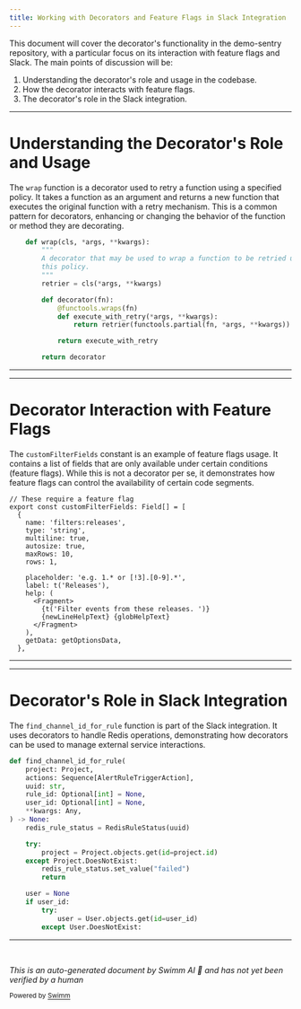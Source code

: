 ```yaml
---
title: Working with Decorators and Feature Flags in Slack Integration
---
```

This document will cover the decorator's functionality in the demo-sentry repository, with a particular focus on its interaction with feature flags and Slack. The main points of discussion will be:

1. Understanding the decorator's role and usage in the codebase.
2. How the decorator interacts with feature flags.
3. The decorator's role in the Slack integration.

<SwmSnippet path="/src/sentry/utils/retries.py" line="39">

---

# Understanding the Decorator's Role and Usage

The `wrap` function is a decorator used to retry a function using a specified policy. It takes a function as an argument and returns a new function that executes the original function with a retry mechanism. This is a common pattern for decorators, enhancing or changing the behavior of the function or method they are decorating.

```python
    def wrap(cls, *args, **kwargs):
        """
        A decorator that may be used to wrap a function to be retried using
        this policy.
        """
        retrier = cls(*args, **kwargs)

        def decorator(fn):
            @functools.wraps(fn)
            def execute_with_retry(*args, **kwargs):
                return retrier(functools.partial(fn, *args, **kwargs))

            return execute_with_retry

        return decorator
```

---

</SwmSnippet>

<SwmSnippet path="/static/app/data/forms/inboundFilters.tsx" line="46">

---

# Decorator Interaction with Feature Flags

The `customFilterFields` constant is an example of feature flags usage. It contains a list of fields that are only available under certain conditions (feature flags). While this is not a decorator per se, it demonstrates how feature flags can control the availability of certain code segments.

```tsx
// These require a feature flag
export const customFilterFields: Field[] = [
  {
    name: 'filters:releases',
    type: 'string',
    multiline: true,
    autosize: true,
    maxRows: 10,
    rows: 1,

    placeholder: 'e.g. 1.* or [!3].[0-9].*',
    label: t('Releases'),
    help: (
      <Fragment>
        {t('Filter events from these releases. ')}
        {newLineHelpText} {globHelpText}
      </Fragment>
    ),
    getData: getOptionsData,
  },

```

---

</SwmSnippet>

<SwmSnippet path="/src/sentry/integrations/slack/tasks.py" line="108">

---

# Decorator's Role in Slack Integration

The `find_channel_id_for_rule` function is part of the Slack integration. It uses decorators to handle Redis operations, demonstrating how decorators can be used to manage external service interactions.

```python
def find_channel_id_for_rule(
    project: Project,
    actions: Sequence[AlertRuleTriggerAction],
    uuid: str,
    rule_id: Optional[int] = None,
    user_id: Optional[int] = None,
    **kwargs: Any,
) -> None:
    redis_rule_status = RedisRuleStatus(uuid)

    try:
        project = Project.objects.get(id=project.id)
    except Project.DoesNotExist:
        redis_rule_status.set_value("failed")
        return

    user = None
    if user_id:
        try:
            user = User.objects.get(id=user_id)
        except User.DoesNotExist:
```

---

</SwmSnippet>

&nbsp;

*This is an auto-generated document by Swimm AI 🌊 and has not yet been verified by a human*

<SwmMeta version="3.0.0" repo-id="Z2l0aHViJTNBJTNBZGVtby1zZW50cnklM0ElM0Fzd2ltbWlv" repo-name="demo-sentry"><sup>Powered by [Swimm](/)</sup></SwmMeta>
